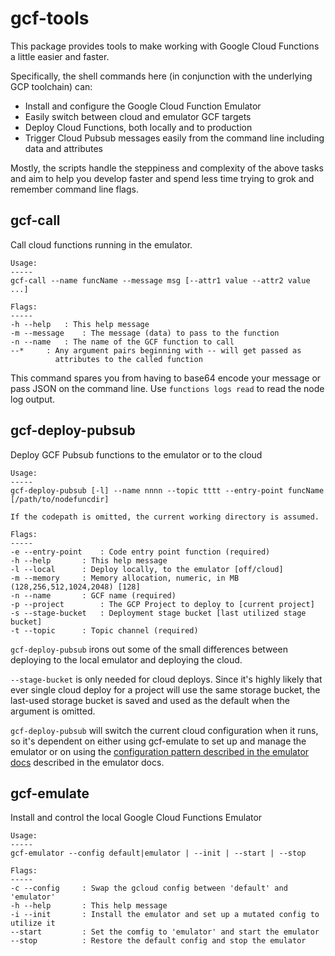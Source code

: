 # gcf-tools

This package provides tools to make working with Google Cloud Functions a little easier and faster.

Specifically, the shell commands here (in conjunction with the underlying GCP toolchain) can:

- Install and configure the Google Cloud Function Emulator
- Easily switch between cloud and emulator GCF targets
- Deploy Cloud Functions, both locally and to production
- Trigger Cloud Pubsub messages easily from the command line including data and attributes

Mostly, the scripts handle the steppiness and complexity of the above tasks and aim to help you develop faster and spend less time trying to grok and remember command line flags. 

## gcf-call
Call cloud functions running in the emulator.
```
Usage:
-----
gcf-call --name funcName --message msg [--attr1 value --attr2 value ...]

Flags:
-----
-h --help	: This help message
-m --message	: The message (data) to pass to the function
-n --name	: The name of the GCF function to call
--*		: Any argument pairs beginning with -- will get passed as 
		  attributes to the called function
```

This command spares you from having to base64 encode your message or pass JSON on the command line. Use `functions logs read` to read the node log output.

## gcf-deploy-pubsub
Deploy GCF Pubsub functions to the emulator or to the cloud
```
Usage:
-----
gcf-deploy-pubsub [-l] --name nnnn --topic tttt --entry-point funcName [/path/to/nodefuncdir]

If the codepath is omitted, the current working directory is assumed.

Flags:
-----
-e --entry-point	: Code entry point function (required)
-h --help		: This help message
-l --local		: Deploy locally, to the emulator [off/cloud]
-m --memory		: Memory allocation, numeric, in MB (128,256,512,1024,2048) [128]
-n --name		: GCF name (required)
-p --project		: The GCP Project to deploy to [current project]
-s --stage-bucket	: Deployment stage bucket [last utilized stage bucket]
-t --topic		: Topic channel (required)
```

`gcf-deploy-pubsub` irons out some of the small differences between deploying to the local emulator and deploying the cloud. 

`--stage-bucket` is only needed for cloud deploys. Since it's highly likely that ever single cloud deploy for a project will use the same storage bucket, the last-used storage bucket is saved and used as the default when the argument is omitted.

`gcf-deploy-pubsub` will switch the current cloud configuration when it runs, so it's dependent on either using gcf-emulate to set up and manage the emulator or on using the [configuration pattern described in the emulator docs](https://github.com/GoogleCloudPlatform/cloud-functions-emulator/wiki/Using-the-Emulator-with-the-Cloud-SDK) described in the emulator docs.

## gcf-emulate
Install and control the local Google Cloud Functions Emulator
```
Usage:
-----
gcf-emulator --config default|emulator | --init | --start | --stop

Flags:
-----
-c --config		: Swap the gcloud config between 'default' and 'emulator'
-h --help		: This help message
-i --init		: Install the emulator and set up a mutated config to utilize it
--start			: Set the comfig to 'emulator' and start the emulator
--stop			: Restore the default config and stop the emulator
```

